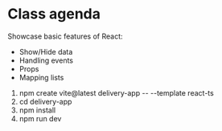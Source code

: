 # Class agenda

Showcase basic features of React:

- Show/Hide data
- Handling events
- Props
- Mapping lists

1. npm create vite@latest delivery-app -- --template react-ts
2. cd delivery-app
3. npm install
4. npm run dev
